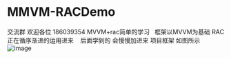 # MMVM-RACDemo
交流群 欢迎各位 186039354
MVVM+rac简单的学习   框架以MVVM为基础 RAC正在循序渐进的运用进来    后面学到的 会慢慢加进来 项目框架 如图所示
![image](https://github.com/sallenhandong/MVVM-RACDemo/blob/master/basicFramework/xcodeproj.png)
